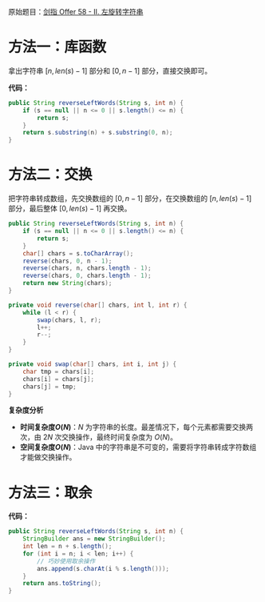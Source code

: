 原始题目：[剑指 Offer 58 - II. 左旋转字符串](https://leetcode-cn.com/problems/zuo-xuan-zhuan-zi-fu-chuan-lcof/)

# 方法一：库函数

拿出字符串 $[n, len(s)-1]$ 部分和 $[0, n-1]$ 部分，直接交换即可。

**代码：**

```java
public String reverseLeftWords(String s, int n) {
    if (s == null || n <= 0 || s.length() <= n) {
        return s;
    }
    return s.substring(n) + s.substring(0, n);
}
```



# 方法二：交换

把字符串转成数组，先交换数组的 $[0, n-1]$ 部分，在交换数组的 $[n, len(s)-1]$ 部分，最后整体 $[0, len(s)-1]$ 再交换。

```java
public String reverseLeftWords(String s, int n) {
    if (s == null || n <= 0 || s.length() <= n) {
        return s;
    }
    char[] chars = s.toCharArray();
    reverse(chars, 0, n - 1);
    reverse(chars, n, chars.length - 1);
    reverse(chars, 0, chars.length - 1);
    return new String(chars);
}

private void reverse(char[] chars, int l, int r) {
    while (l < r) {
        swap(chars, l, r);
        l++;
        r--;
    }
}

private void swap(char[] chars, int i, int j) {
    char tmp = chars[i];
    chars[i] = chars[j];
    chars[j] = tmp;
}
```

**复杂度分析**

- **时间复杂度$O(N)$**：$N$ 为字符串的长度。最差情况下，每个元素都需要交换两次，由 $2N$ 次交换操作，最终时间复杂度为 $O(N)$。
- **空间复杂度$O(N)$**：Java 中的字符串是不可变的，需要将字符串转成字符数组才能做交换操作。



# 方法三：取余

**代码：**

```java
public String reverseLeftWords(String s, int n) {
    StringBuilder ans = new StringBuilder();
    int len = n + s.length();
    for (int i = n; i < len; i++) {
        // 巧妙使用取余操作
        ans.append(s.charAt(i % s.length()));
    }
    return ans.toString();
}
```

